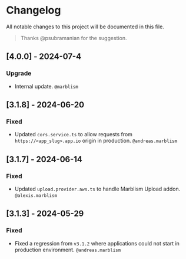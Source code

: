 # Changelog

All notable changes to this project will be documented in this file.

> Thanks @psubramanian for the suggestion.

## [4.0.0] - 2024-07-4

### Upgrade

- Internal update. `@marblism`

## [3.1.8] - 2024-06-20

### Fixed

- Updated `cors.service.ts` to allow requests from `https://<app_slug>.app.io` origin in production. `@andreas.marblism`

## [3.1.7] - 2024-06-14

### Fixed

- Updated `upload.provider.aws.ts` to handle Marblism Upload addon. `@alexis.marblism`

## [3.1.3] - 2024-05-29

### Fixed

- Fixed a regression from `v3.1.2` where applications could not start in production environment. `@andreas.marblism`
